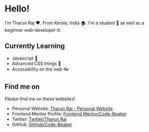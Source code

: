 # Hello!
I'm Tharun Raj ♥. From Kerala, India 🏠. I'm a student 🎒 as well as a beginner web-developer 🌐.

## Currently Learning
- Javascript 💛
- Advanced CSS things 💙
- Accessibility on the web 👓

## Find me on
Please find me on these websites!
- Personal Website: [Tharun Raj - Personal Website](https://tharun-web.netlify.app)
- Frontend Mentor Profile: [Frontend Mentor/Code-Beaker](https://www.frontendmentor.io/profile/Code-Beaker)
- Twitter: [Twitter/Tharun Raj](https://twitter.com/iamtharunraj)
- GitHub: [GitHub/Code-Beaker](https://github.com/Code-Beaker)
